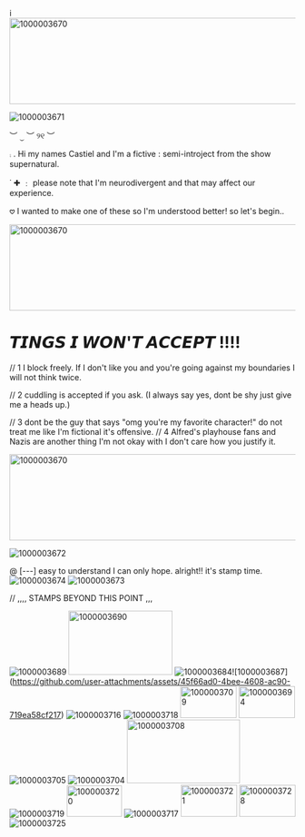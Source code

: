i<img width="640" height="152" alt="1000003670" src="https://github.com/user-attachments/assets/45fd7191-f812-46cf-bc7c-f5b69ca96064" />

![1000003671](https://github.com/user-attachments/assets/7758e4fd-5443-4210-8db4-1b2f441477fe)

   ︶ ⏝ ︶ ୨୧ ︶ 
 
  ⨾     .         Hi my names Castiel and I'm a fictive : semi-introject from the show supernatural. 

 ˙ ✚  ﹕   please note that I'm neurodivergent and that may affect our experience. 
 
  𖹭                I wanted to make one of these so I'm understood better! so let's begin.. 


<img width="640" height="152" alt="1000003670" src="https://github.com/user-attachments/assets/da736eca-25a2-4f02-a2ca-1e6c178c38de" />
   
#  𝙏𝙄𝙉𝙂𝙎 𝙄 𝙒𝙊𝙉'𝙏 𝘼𝘾𝘾𝙀𝙋𝙏  !!!! 
    
//   1  I block freely. If I don't like you and you're going against my boundaries I will not think twice. 

//  2  cuddling is accepted if you ask. (I always say yes, dont be shy just give me a heads up.) 

//  3   dont be the guy that says "omg you're my favorite character!" do not treat me like I'm fictional it's offensive. 
//   4  Alfred's playhouse fans and Nazis are another thing I'm not okay with I don't care how you justify it. 

<img width="640" height="152" alt="1000003670" src="https://github.com/user-attachments/assets/bb8dc467-8299-4597-8d92-0036bd233104" />

![1000003672](https://github.com/user-attachments/assets/cee3faae-fe21-4525-b843-cbde4ad3c3cc)      

@    [---]  easy to understand I can only hope. alright!! it's stamp time. 
![1000003674](https://github.com/user-attachments/assets/f4d1799d-a27c-4497-b35e-ece1e489ce60)  ![1000003673](https://github.com/user-attachments/assets/d6505af5-8949-4e67-9c3b-5810b2414162)

 //       ,,,,     STAMPS BEYOND THIS POINT  ,,, 


![1000003689](https://github.com/user-attachments/assets/51d9474c-ec64-4f3a-9ae5-295875916c92)
<img width="183" height="113" alt="1000003690" src="https://github.com/user-attachments/assets/05bfc060-ce32-42f1-960a-4c2b3bba93b7" />
![1000003684](https://github.com/user-attachments/assets/ac1549bf-307f-446d-9b0e-af7d70daf66f)![1000003687]  (https://github.com/user-attachments/assets/45f66ad0-4bee-4608-ac90-719ea58cf217) ![1000003716](https://github.com/user-attachments/assets/aea7dc87-4f6f-43d5-b4e1-3e58e343e41a) ![1000003718](https://github.com/user-attachments/assets/929bc10c-8357-41db-ab34-b7fbd5bc0092) <img width="99" height="56" alt="1000003709" src="https://github.com/user-attachments/assets/0e4cdfd4-cd01-4192-a72f-fc35ef496998" /> <img width="99" height="56" alt="1000003694" src="https://github.com/user-attachments/assets/cd3dd19d-9bf0-4c8f-a784-1e4bfa7de71e" />  
![1000003705](https://github.com/user-attachments/assets/f4eb3ed6-7b58-415d-8a7b-3a56f3f379fa)
![1000003704](https://github.com/user-attachments/assets/1d750363-1ed5-4567-a7c9-a79661c72183)
<img width="199" height="112" alt="1000003708" src="https://github.com/user-attachments/assets/d198316b-40b9-417d-9132-b6d151550318" />
![1000003719](https://github.com/user-attachments/assets/84257d0b-00fe-4295-9a75-378eba960e52)
<img width="97" height="55" alt="1000003720" src="https://github.com/user-attachments/assets/694d44c2-12a8-4a32-8e4f-44875082cbc2" />
![1000003717](https://github.com/user-attachments/assets/28ea4770-49ec-41bb-86fe-51060ca5ed2f)
<img width="99" height="56" alt="1000003721" src="https://github.com/user-attachments/assets/5e97a01e-ec61-4ca1-8801-fdae52de5e30" />
<img width="99" height="56" alt="1000003728" src="https://github.com/user-attachments/assets/1fc5a6fe-bca7-410c-8b3f-d91d8fc898ab" /> ![1000003725](https://github.com/user-attachments/assets/3e31d143-33e1-4133-b4b0-00f75544e761)







